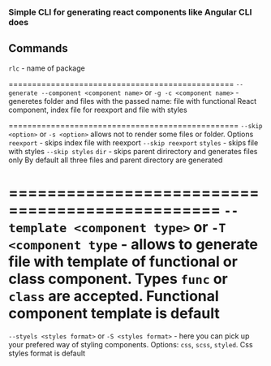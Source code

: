 ### Simple CLI for generating react components like Angular CLI does

## Commands

`rlc` - name of package

================================================
`--generate --component <component name>` or `-g -c <component name>` - generetes folder and files with the passed name: file with functional React component, index file for reexport and file with styles

=================================================
`--skip <option>` or `-s <option>` allows not to render some files or folder.
Options
`reexport` - skips index file with reexport `--skip reexport`
`styles` - skips file with styles `--skip styles`
`dir` - skips parent dirirectory and generates files only
By default all three files and parent directory are generated

================================================
`--template <component type>` or `-T <component type` - allows to generate file with template of functional or class component. Types `func` or `class` are accepted. Functional component template is default
================================================

`--styels <styles format>` or `-S <styles format>` - here you can pick up your prefered way of styling components.
Options: `css`, `scss`, `styled`. Css styles format is default
